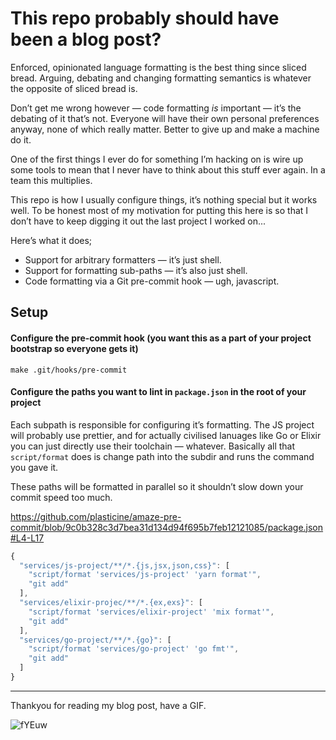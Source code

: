 # This repo probably should have been a blog post?

Enforced, opinionated language formatting is the best thing since sliced bread. Arguing, debating and changing formatting semantics is whatever the opposite of sliced bread is.

Don’t get me wrong however — code formatting _is_ important — it’s the debating of it that’s not. Everyone will have their own personal preferences anyway, none of which really matter. Better to give up and make a machine do it.

One of the first things I ever do for something I’m hacking on is wire up some tools to mean that I never have to think about this stuff ever again. In a team this multiplies.

This repo is how I usually configure things, it’s nothing special but it works well. To be honest most of my motivation for putting this here is so that I don’t have to keep digging it out the last project I worked on...

Here’s what it does;

- Support for arbitrary formatters — it’s just shell.
- Support for formatting sub-paths — it’s also just shell.
- Code formatting via a Git pre-commit hook — ugh, javascript.

## Setup

#### Configure the pre-commit hook (you want this as a part of your project bootstrap so everyone gets it)

```shell
make .git/hooks/pre-commit
```

#### Configure the paths you want to lint in `package.json` in the root of your project

Each subpath is responsible for configuring it’s formatting. The JS project will probably use prettier, and for actually civilised lanuages like Go or Elixir you can just directly use their toolchain — whatever. Basically all that `script/format` does is change path into the subdir and runs the command you gave it.

These paths will be formatted in parallel so it shouldn’t slow down your commit speed too much.

https://github.com/plasticine/amaze-pre-commit/blob/9c0b328c3d7bea31d134d94f695b7feb12121085/package.json#L4-L17

```js
{
  "services/js-project/**/*.{js,jsx,json,css}": [
    "script/format 'services/js-project' 'yarn format'",
    "git add"
  ],
  "services/elixir-projec/**/*.{ex,exs}": [
    "script/format 'services/elixir-project' 'mix format'",
    "git add"
  ],
  "services/go-project/**/*.{go}": [
    "script/format 'services/go-project' 'go fmt'",
    "git add"
  ]
}
```

***

Thankyou for reading my blog post, have a GIF.

![fYEuw](https://user-images.githubusercontent.com/18076/54566872-35014880-4a26-11e9-8f2c-9cadab2bd035.gif)

